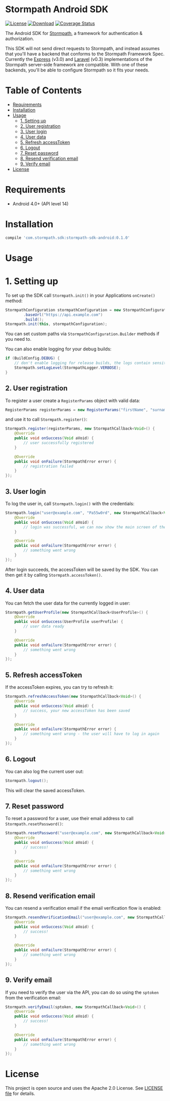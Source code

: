 # Stormpath Android SDK

[![License](https://img.shields.io/badge/license-Apache%202-blue.svg)](https://www.apache.org/licenses/LICENSE-2.0)
[![Download](https://api.bintray.com/packages/stormpath/maven/stormpath-sdk-android/images/download.svg)](https://bintray.com/stormpath/maven/stormpath-sdk-android/_latestVersion)
[![Coverage Status](https://coveralls.io/repos/github/stormpath/stormpath-sdk-android/badge.svg?branch=master)](https://coveralls.io/github/stormpath/stormpath-sdk-android?branch=master)

The Android SDK for [Stormpath](https://stormpath.com/), a framework for authentication & authorization.

This SDK will not send direct requests to Stormpath, and instead assumes that you'll have a backend that conforms to the Stormpath Framework Spec. Currently the [Express](https://github.com/stormpath/express-stormpath) (v3.0) and [Laravel](https://github.com/stormpath/stormpath-laravel) (v0.3) implementations of the Stormpath server-side framework are compatible. With one of these backends, you'll be able to configure Stormpath so it fits your needs.

<!-- START doctoc generated TOC please keep comment here to allow auto update -->
<!-- DON'T EDIT THIS SECTION, INSTEAD RE-RUN doctoc TO UPDATE -->
# **Table of Contents** 

- [Requirements](#requirements)
- [Installation](#installation)
- [Usage](#usage)
    - [1. Setting up](#1-setting-up)
    - [2. User registration](#2-user-registration)
    - [3. User login](#3-user-login)
    - [4. User data](#4-user-data)
    - [5. Refresh accessToken](#5-refresh-accesstoken)
    - [6. Logout](#6-logout)
    - [7. Reset password](#7-reset-password)
    - [8. Resend verification email](#8-resend-verification-email)
    - [9. Verify email](#9-verify-email)
- [License](#license)

<!-- END doctoc generated TOC please keep comment here to allow auto update -->


# Requirements

- Android 4.0+ (API level 14)

# Installation

```groovy
compile 'com.stormpath.sdk:stormpath-sdk-android:0.1.0'
```

# Usage

# 1. Setting up

To set up the SDK call `Stormpath.init()` in your Applications `onCreate()` method:

```java
StormpathConfiguration stormpathConfiguration = new StormpathConfiguration.Builder()
        .baseUrl("https://api.example.com")
        .build();
Stormpath.init(this, stormpathConfiguration);
```

You can set custom paths via `StormpathConfiguration.Builder` methods if you need to.

You can also enable logging for your debug builds:

```java
if (BuildConfig.DEBUG) {
    // don't enable logging for release builds, the logs contain sensitive information!
    Stormpath.setLogLevel(StormpathLogger.VERBOSE);
}
```

## 2. User registration

To register a user create a `RegisterParams` object with valid data:

```java
RegisterParams registerParams = new RegisterParams("firstName", "surname", "user@example.com", "Pa55w0rd");
```

and use it to call `Stormpath.register()`:

```java
Stormpath.register(registerParams, new StormpathCallback<Void>() {
    @Override
    public void onSuccess(Void aVoid) {
        // user successfully registered
    }

    @Override
    public void onFailure(StormpathError error) {
        // registration failed
    }
});
```

## 3. User login

To log the user in, call `Stormpath.login()` with the credentials:

```java
Stormpath.login("user@example.com", "Pa55w0rd", new StormpathCallback<Void>() {
    @Override
    public void onSuccess(Void aVoid) {
        // login was successful, we can now show the main screen of the app
    }

    @Override
    public void onFailure(StormpathError error) {
        // something went wrong
    }
});
```

After login succeeds, the accessToken will be saved by the SDK. You can then get it by calling `Stormpath.accessToken()`.

## 4. User data

You can fetch the user data for the currently logged in user:

```java
Stormpath.getUserProfile(new StormpathCallback<UserProfile>() {
    @Override
    public void onSuccess(UserProfile userProfile) {
        // user data ready
    }

    @Override
    public void onFailure(StormpathError error) {
        // something went wrong
    }
});
```

## 5. Refresh accessToken

If the accessToken expires, you can try to refresh it:

```java
Stormpath.refreshAccessToken(new StormpathCallback<Void>() {
    @Override
    public void onSuccess(Void aVoid) {
        // success, your new accessToken has been saved
    }

    @Override
    public void onFailure(StormpathError error) {
        // something went wrong - the user will have to log in again
    }
});
```

## 6. Logout

You can also log the current user out:

```java
Stormpath.logout();
```

This will clear the saved accessToken.

## 7. Reset password

To reset a password for a user, use their email address to call `Stormpath.resetPassword()`:

```java
Stormpath.resetPassword("user@example.com", new StormpathCallback<Void>() {
    @Override
    public void onSuccess(Void aVoid) {
        // success!
    }

    @Override
    public void onFailure(StormpathError error) {
        // something went wrong
    }
});
```

## 8. Resend verification email

You can resend a verification email if the email verification flow is enabled:

```java
Stormpath.resendVerificationEmail("user@example.com", new StormpathCallback<Void>() {
    @Override
    public void onSuccess(Void aVoid) {
        // success!
    }

    @Override
    public void onFailure(StormpathError error) {
        // something went wrong
    }
});
```

## 9. Verify email

If you need to verify the user via the API, you can do so using the `sptoken` from the verification email:

```java
Stormpath.verifyEmail(sptoken, new StormpathCallback<Void>() {
    @Override
    public void onSuccess(Void aVoid) {
        // success!
    }

    @Override
    public void onFailure(StormpathError error) {
        // something went wrong
    }
});
```

# License

This project is open source and uses the Apache 2.0 License. See [LICENSE file](LICENSE) for details.
